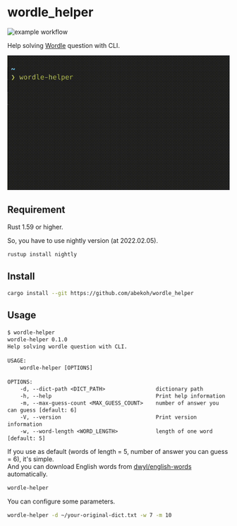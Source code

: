 # wordle_helper

![example workflow](https://github.com/abekoh/wordle_helper/actions/workflows/test.yml/badge.svg)

Help solving [Wordle](https://www.powerlanguage.co.uk/wordle/) question with CLI.

![Demo](images/demo.gif)

## Requirement

Rust 1.59 or higher.

So, you have to use nightly version (at 2022.02.05).

```bash
rustup install nightly
```

## Install

```bash
cargo install --git https://github.com/abekoh/wordle_helper
```

## Usage

```
$ wordle-helper
wordle-helper 0.1.0
Help solving wordle question with CLI.

USAGE:
    wordle-helper [OPTIONS]

OPTIONS:
    -d, --dict-path <DICT_PATH>                dictionary path
    -h, --help                                 Print help information
    -m, --max-guess-count <MAX_GUESS_COUNT>    number of answer you can guess [default: 6]
    -V, --version                              Print version information
    -w, --word-length <WORD_LENGTH>            length of one word [default: 5]
```

If you use as default (words of length = 5, number of answer you can guess = 6), it's simple.  
And you can download English words from [dwyl/english-words](https://github.com/dwyl/english-words) automatically.

```bash
wordle-helper
```

You can configure some parameters.

```bash
wordle-helper -d ~/your-original-dict.txt -w 7 -m 10
```
